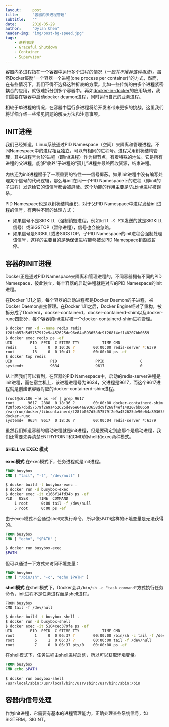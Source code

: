 ```yaml
---
layout:     post
title:      "容器内多进程管理"
subtitle:   ""
date:       2018-05-29
author:     "Dylan Chen"
header-img: "img/post-bg-speed.jpg"
tags:
    - 进程管理
    - Graceful Shutdown
    - Container
    - Supervisor
---
```


容器内多进程指在一个容器中运行多个进程的情况（_一般并不推荐这种用法_）。虽然Docker鼓励“一个容器一个进程(one process per container)”的方式，然而，在有些情况下，我们不得不选择这种折衷的方案。比如一些传统的由多个进程紧密耦合的应用，就很难拆分到多个容器中。再如[docker-in-docker](https://github.com/jpetazzo/dind)的应用场景，我们需要在容器中启动docker deamon进程，同时运行自己的业务进程。

相较于单进程的情况，在容器中运行多进程将给开发者带来更多的挑战。这里我们将详细介绍一些常见问题的解决方法和注意事项。

## INIT进程

我们已经知道，Linux系统通过PID Namespace（空间）来隔离和管理进程。不同Namespace中的进程相互独立，可以有相同的进程号。进程采用树状结构管理，其中进程号为1的进程（即init进程）作为根节点，有着特殊的地位。它是所有进程的父进程，能够“收养”子进程的“孤儿”进程并最终回收资源，结束进程。

内核还为init进程赋予了一项重要的特性——信号屏蔽。如果init进程中没有编写处理某个信号的代码逻辑，那么与init在同一个PID Namespace下的进程（即init的子进程）发送给它的该信号都会被屏蔽。这个功能的作用主要是防止init进程被误杀。

PID Namespace也是以树状结构组织，对于父PID Namespace中进程发给init进程的信号，有两种不同的处理方式：

- 如果信号不是SIGKILL（强制销毁进程，例如`kill -9 PID`发送的就是SIGKILL信号）或SIGSTOP（暂停进程），信号也会被忽略。
- 如果信号是SIGKILL或者SIGSTOP，子PID Namespace的init进程会强制处理该信号，这样的主要目的是确保该进程能够被父PID Namespace销毁或暂停。

## 容器的INIT进程

Docker正是通过PID Namespace来隔离和管理进程的。不同容器拥有不同的PID Namespace，彼此独立，每个容器的启动进程就是对应的PID Namespace的init进程。

在Docker 1.11之前，每个容器的启动进程都是Docker Daemon的子进程，被Docker Daemon直接管理。在Docker 1.11之后，Docker Engine经过了重构，被拆分成了Dockerd，docker-containerd，docker-containerd-shim以及docker-runc四部分，每个容器的init进程被一个docker-containerd-shim进程管理。

```bash
$ docker run -d --name redis redis
f28fb057d5d57579f2e9a452625de96e64a893658dc9f268f4ef148207bb0659
$ docker exec redis ps -ef
UID        PID  PPID  C STIME TTY          TIME CMD
redis        1     0  0 10:36 ?        00:00:00 redis-server *:6379
root        18     0  0 10:41 ?        00:00:00 ps -ef
$ docker top redis
UID                 PID                 PPID                C                   STIME               TTY                 TIME                CMD
systemd+            9634                9617                0                   18:36               ?                   00:00:00            redis-server *:6379
```

从上面我们可以看到，在容器的PID Namespace中，启动的redis-server进程是init进程，而在宿主机上，该进程进程号为9634，父进程是9617，而这个9617进程就是创建该容器对应的docker-containerd-shim进程。

```
[root@c6v186 ~]# ps -ef | grep 9617
root      9617  2888  0 18:36 ?        00:00:00 docker-containerd-shim f28fb057d5d57579f2e9a452625de96e64a893658dc9f268f4ef148207bb0659 /var/run/docker/libcontainerd/f28fb057d5d57579f2e9a452625de96e64a893658dc9f268f4ef148207bb0659 docker-runc
systemd+  9634  9617  0 18:36 ?        00:00:04 redis-server *:6379
```

虽然我们知道容器的启动进程就是init进程，但是要确定到底那个是启动进程，我们还需要先弄清楚ENTRYPOINT和CMD的shell和exec两种模式。

#### SHELL vs EXEC 模式 

**exec模式**
在exec模式下，任务进程就是init进程。
```Dockerfile
FROM busybox
CMD [ "tail", "-f", "/dev/null" ]
```
```bash
$ docker build -t busybox-exec .
$ docker run -d busybox-exec
$ docker exec -it c166f14fd34b ps -ef
PID   USER     TIME  COMMAND
    1 root      0:00 tail -f /dev/null
    5 root      0:00 ps -ef
```

由于exec模式不会通过shell来执行命令，所以像`$PATH`这样的环境变量是无法获得的。

```Dockerfile
FROM busybox
CMD [ "echo", "$PATH" ]
```

```bash
$ docker run busybox-exec
$PATH
```

但可以通过一下方式来访问环境变量：

```Dockerfile
FROM busybox
CMD [ "/bin/sh", "-c", "echo $PATH" ]
```

**shell模式**
在shell模式下，Docker会以`/bin/sh -c "task command"`方式执行任务命令，init进程不是任务进程而是shell进程。
```
FROM busybox
CMD tail -f /dev/null
```

```bash
$ docker build -t busybox-shell .
$ docker run -d busybox-shell
$ docker exec -it 5104cec379fe ps -ef
UID        PID  PPID  C STIME TTY          TIME CMD
root         1     0  0 06:37 ?        00:00:00 /bin/sh -c tail -f /dev/null
root         6     1  0 06:37 ?        00:00:00 tail -f /dev/null
root         7     0  0 06:37 pts/0    00:00:00 ps -ef
```

在shell模式下，任务进程由shell进程启动，所以可以获取环境变量。

```Dockerfile
FROM busybox
CMD echo $PATH
```

```bash
$ docker run busybox-shell
/usr/local/sbin:/usr/local/bin:/usr/sbin:/usr/bin:/sbin:/bin
```

## 容器内信号处理

作为init进程，它需要有基本的进程管理能力，正确处理某些系统信号，如SIGTERM，SIGINT。

